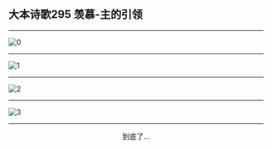 
## 大本诗歌295 羡慕-主的引领
        
<div id="aplayer0"></div>

---

<img alt="0" data-original="/data/d0294/0">

---

<img alt="1" data-original="/data/d0294/1">

---

<img alt="2" data-original="/data/d0294/2">

---

<img alt="3" data-original="/data/d0294/3">

---

<p style="text-align: center">到底了...</p>

<script src="/js/dist-view.js"></script>

<script>
MAIN.id = 'd0294';
        
const ap0 = new APlayer({
    container: document.getElementById('aplayer0'),
    volume: 1,
    loop: 'none',
    preload: 'none',
    audio: [{
        name: '大本诗歌295.mp3',
        artist: '大本诗歌',
        url: 'https://res.wx.qq.com/voice/getvoice?mediaid=MzI0NTk3MDM5M18yMjQ3NDkxMTIw',
        cover: '/favicon'
    }]
});
</script>
